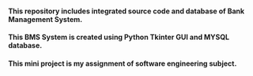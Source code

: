 #### This repository includes integrated source code and database of Bank Management System.

#### This BMS System is created using Python Tkinter GUI and MYSQL database.

#### This mini project is my assignment of software engineering subject.
